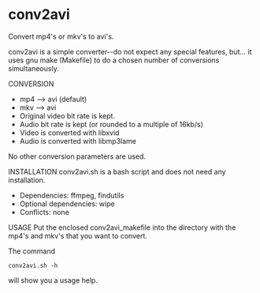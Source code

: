 conv2avi
========

Convert mp4's or mkv's to avi's.

conv2avi is a simple converter--do not expect any special features, but...
it uses gnu make (Makefile) to do a chosen number of conversions simultaneously.


CONVERSION
- mp4 --> avi (default)
- mkv --> avi
- Original video bit rate is kept.
- Audio bit rate is kept (or rounded to a multiple of 16kb/s)
- Video is converted with libxvid
- Audio is converted with libmp3lame

No other conversion parameters are used.


INSTALLATION
conv2avi.sh  is a bash script and does not need any installation.
- Dependencies: 			ffmpeg, findutils
- Optional dependencies: 	wipe
- Conflicts:  				none


USAGE
Put the enclosed conv2avi_makefile into the directory with the mp4's and mkv's that you want to convert.

The command

	conv2avi.sh -h

will show you a usage help.
